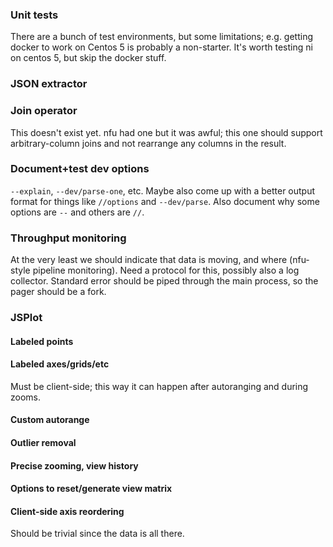 ### Unit tests
There are a bunch of test environments, but some limitations; e.g. getting
docker to work on Centos 5 is probably a non-starter. It's worth testing ni on
centos 5, but skip the docker stuff.

### JSON extractor

### Join operator
This doesn't exist yet. nfu had one but it was awful; this one should support
arbitrary-column joins and not rearrange any columns in the result.

### Document+test dev options
`--explain`, `--dev/parse-one`, etc. Maybe also come up with a better output
format for things like `//options` and `--dev/parse`. Also document why some
options are `--` and others are `//`.

### Throughput monitoring
At the very least we should indicate that data is moving, and where (nfu-style
pipeline monitoring). Need a protocol for this, possibly also a log collector.
Standard error should be piped through the main process, so the pager should be
a fork.

### JSPlot
#### Labeled points
#### Labeled axes/grids/etc
Must be client-side; this way it can happen after autoranging and during zooms.

#### Custom autorange
#### Outlier removal
#### Precise zooming, view history
#### Options to reset/generate view matrix
#### Client-side axis reordering
Should be trivial since the data is all there.
